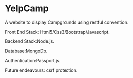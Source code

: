 # YelpCamp
A website to display Campgrounds using restful convention.

Front End Stack: Html5/Css3/Bootstrap/Javascript.

Backend Stack:Node.js.

Database:MongoDb.

Authentication:Passport.js.

Future endeavours: csrf protection.
